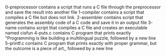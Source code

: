 0-preprocessor contains a script that runs a C file through the preprocessor and save the result into another file
1-compiler contains a script that compiles a C file but does not link.
2-assembler contains script that generates the assembly code of a C code and save it in an output file
3-name contains script that compiles a C file and creates an executable named cisfun
4-puts.c contains  C program that prints exactly "Programming is like building a multilingual puzzle, followed by a new line
5-printf.c contains C program that prints exactly with proper grammar, but the outcome is a piece of art,, followed by a new line
